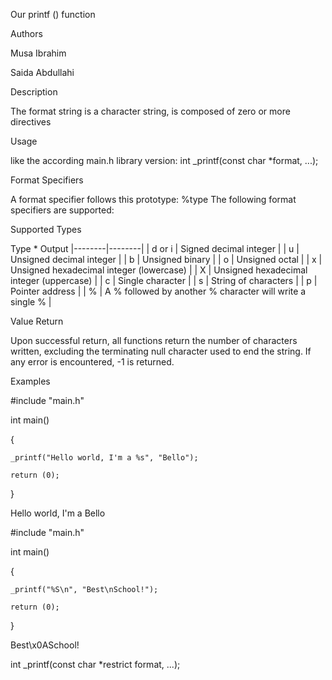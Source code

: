 Our printf () function

Authors

Musa Ibrahim

Saida Abdullahi

Description

The format string is a character string, is composed of zero or more directives

Usage

like the according main.h library version:
int _printf(const char *format, ...);

Format Specifiers

A format specifier follows this prototype: %type The following format specifiers are supported:

Supported Types

Type * Output |--------|--------| | d or i | Signed decimal integer | | u | Unsigned decimal integer | | b | Unsigned binary | | o | Unsigned octal | | x | Unsigned hexadecimal integer (lowercase) | | X | Unsigned hexadecimal integer (uppercase) | | c | Single character | | s | String of characters | | p | Pointer address | | % | A % followed by another % character will write a single % |

Value Return

Upon successful return, all functions return the number of characters written, excluding the terminating null character used to end the string. If any error is encountered, -1 is returned.

Examples

#include "main.h"



int main()

{

	_printf("Hello world, I'm a %s", "Bello");

	return (0);

}

Hello world, I'm a Bello

#include "main.h"



int main()

{

	_printf("%S\n", "Best\nSchool!");

	return (0);

}

Best\x0ASchool!

int _printf(const char *restrict format, ...);
